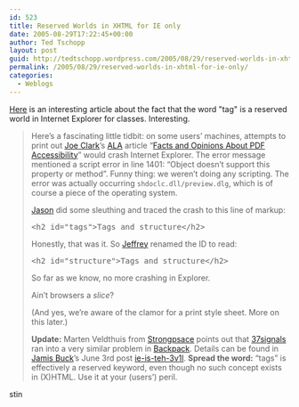 ```yaml
---
id: 523
title: Reserved Worlds in XHTML for IE only
date: 2005-08-29T17:22:45+00:00
author: Ted Tschopp
layout: post
guid: http://tedtschopp.wordpress.com/2005/08/29/reserved-worlds-in-xhtml-for-ie-only/
permalink: /2005/08/29/reserved-worlds-in-xhtml-for-ie-only/
categories:
  - Weblogs
---
```

[Here](http://meyerweb.com/eric/thoughts/2005/08/26/when-printing-kills/) is an interesting article about the fact that the word "tag" is a reserved world in Internet Explorer for classes. Interesting. 

> Here’s a fascinating little tidbit: on some users’ machines, attempts to print out <a href="http://joeclark.org/" rel="acquaintance met">Joe Clark</a>’s [ALA](http://alistapart.com/) article “[Facts and Opinions About PDF Accessibility](http://alistapart.com/articles/pdf_accessibility)” would crash Internet Explorer. The error message mentioned a script error in line 1401: “Object doesn’t support this property or method”. Funny thing: we weren’t doing any scripting. The error was actually occurring `shdoclc.dll/preview.dlg`, which is of course a piece of the operating system.
> 
> <a href="http://jasonsantamaria.com/" rel="co-worker acquaintance colleague met">Jason</a> did some sleuthing and traced the crash to this line of markup:
> 
> <pre>&lt;h2 id="tags"&gt;Tags and structure&lt;/h2&gt;</pre>
> 
> Honestly, that was it. So <a href="http://zeldman.com/" rel="frind colleague met">Jeffrey</a> renamed the ID to read:
> 
> <pre>&lt;h2 id="structure"&gt;Tags and structure&lt;/h2&gt;</pre>
> 
> So far as we know, no more crashing in Explorer.
> 
> Ain’t browsers a _slice_?
> 
> (And yes, we’re aware of the clamor for a print style sheet. More on this later.)
> 
> **Update:** Marten Veldthuis from [Strongpsace](http://strongspace.com/) points out that [37signals](http://37signals.com/) ran into a very similar problem in [Backpack](http://www.backpackit.com/). Details can be found in [Jamis Buck](http://jamis.jamisbuck.org/)’s June 3rd post [ie-is-teh-3v1l](http://jamis.jamisbuck.org/articles/2005/06/03/ie-is-teh-3v1l). **Spread the word:** “tags” is effectively a reserved keyword, even though no such concept exists in (X)HTML. Use it at your (users’) peril.
> 
> > 
stin